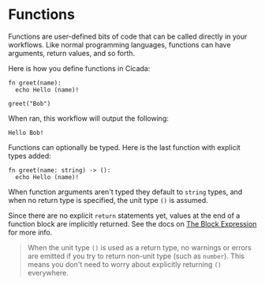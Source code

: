 # Functions

Functions are user-defined bits of code that can be called directly in your workflows.
Like normal programming languages, functions can have arguments, return values, and so forth.

Here is how you define functions in Cicada:

```
fn greet(name):
  echo Hello (name)!

greet("Bob")
```

When ran, this workflow will output the following:

```
Hello Bob!
```

Functions can optionally be typed. Here is the last function with explicit types added:

```
fn greet(name: string) -> ():
  echo Hello (name)!
```

When function arguments aren't typed they default to `string` types, and when no return type is
specified, the unit type `()` is assumed.

Since there are no explicit `return` statements yet, values at the end of a function block are implicitly
returned. See the docs on [The Block Expression](./block-expr.md) for more info.

> When the unit type `()` is used as a return type, no warnings or errors are emitted if you try to return
> non-unit type (such as `number`). This means you don't need to worry about explicitly returning `()` everywhere.
